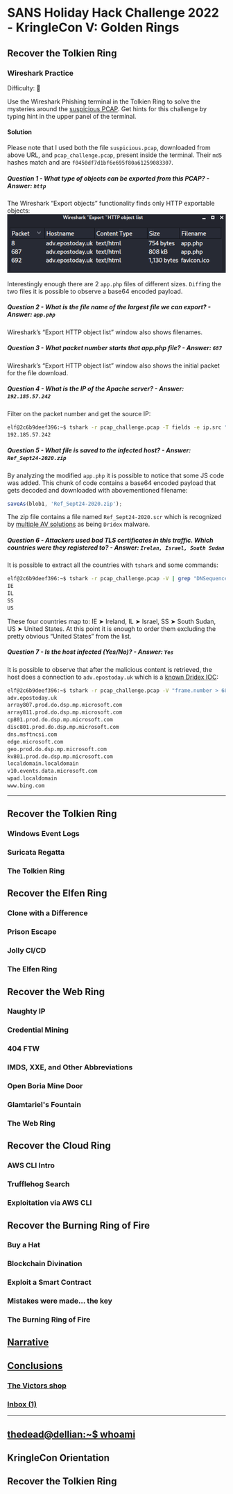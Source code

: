 # SANS Holiday Hack Challenge 2022 - KringleCon V: Golden Rings
## Recover the Tolkien Ring
### Wireshark Practice
Difficulty: :christmas_tree:

Use the Wireshark Phishing terminal in the Tolkien Ring to solve the mysteries around the [suspicious PCAP](https://storage.googleapis.com/hhc22_player_assets/suspicious.pcap). Get hints for this challenge by typing hint in the upper panel of the terminal.

#### Solution
Please note that I used both the file `suspicious.pcap`, downloaded from above URL, and `pcap_challenge.pcap`, present inside the terminal. Their `md5` hashes match and are `f0450df7d1bf6e695f80a61259083307`.

##### Question 1 - What type of objects can be exported from this PCAP? - Answer: `http`
The Wireshark “Export objects” functionality finds only HTTP exportable objects:
![Wireshark "Export" HTTP Object list](imgs/wireshark.png)

Interestingly enough there are 2 `app.php` files of different sizes. `Diff`ing the two files it is possible to observe a base64 encoded payload.

##### Question 2 - What is the file name of the largest file we can export? - Answer: `app.php`
Wireshark’s “Export HTTP object list” window also shows filenames.

##### Question 3 - What packet number starts that app.php file? - Answer: `687`
Wireshark’s “Export HTTP object list” window also shows the initial packet for the file download.

##### Question 4 - What is the IP of the Apache server? - Answer: `192.185.57.242`
Filter on the packet number and get the source IP:
```bash
elf@2c6b9deef396:~$ tshark -r pcap_challenge.pcap -T fields -e ip.src "frame.number == 687"
192.185.57.242
```

##### Question 5 - What file is saved to the infected host? - Answer: `Ref_Sept24-2020.zip`
By analyzing the modified `app.php` it is possible to notice that some JS code was added. This chunk of code contains a base64 encoded payload that gets decoded and downloaded with abovementioned filename:
```js
saveAs(blob1, 'Ref_Sept24-2020.zip');
```
The zip file contains a file named `Ref_Sept24-2020.scr` which is recognized by [multiple AV solutions](https://www.virustotal.com/gui/file/fad001d463e892e7844040cabdcfa8f8431c07e7ef1ffd76ffbd190f49d7693d) as being `Dridex` malware.

##### Question 6 - Attackers used bad TLS certificates in this traffic. Which countries were they registered to? - Answer: `Irelan, Israel, South Sudan`
It is possible to extract all the countries with `tshark` and some commands:
```bash
elf@2c6b9deef396:~$ tshark -r pcap_challenge.pcap -V | grep "DNSequence item: 1 item (id-at-countryName=" | cut -d = -f 2 | cut -d ")" -f1 | sort | uniq
IE
IL
SS
US
```
These four countries map to: IE ➤ Ireland, IL ➤ Israel, SS ➤ South Sudan, US ➤ United States. At this
point it is enough to order them excluding the pretty obvious “United States” from the list.

##### Question 7 - Is the host infected (Yes/No)? - Answer: `Yes`
It is possible to observe that after the malicious content is retrieved, the host does a connection to `adv.epostoday.uk` which is a [known Dridex IOC](https://github.com/Esox-Lucius/PiHoleblocklists/blob/main/Dridex%20IOCs%20-%20Domains%20%26%20Hosts):
```bash
elf@2c6b9deef396:~$ tshark -r pcap_challenge.pcap -V "frame.number > 687 && ip.src == 10.9.24.101 && dns" | grep "type A" | cut -d " " -f9 | cut -d ":" -f 1 | sort | uniq
adv.epostoday.uk
array807.prod.do.dsp.mp.microsoft.com
array811.prod.do.dsp.mp.microsoft.com
cp801.prod.do.dsp.mp.microsoft.com
disc801.prod.do.dsp.mp.microsoft.com
dns.msftncsi.com
edge.microsoft.com
geo.prod.do.dsp.mp.microsoft.com
kv801.prod.do.dsp.mp.microsoft.com
localdomain.localdomain
v10.events.data.microsoft.com
wpad.localdomain
www.bing.com
```

---
## Recover the Tolkien Ring
### Windows Event Logs
### Suricata Regatta
### The Tolkien Ring
## Recover the Elfen Ring
### Clone with a Difference
### Prison Escape
### Jolly CI/CD
### The Elfen Ring
## Recover the Web Ring
### Naughty IP
### Credential Mining
### 404 FTW
### IMDS, XXE, and Other Abbreviations
### Open Boria Mine Door
### Glamtariel's Fountain
### The Web Ring
## Recover the Cloud Ring
### AWS CLI Intro
### Trufflehog Search
### Exploitation via AWS CLI
## Recover the Burning Ring of Fire
### Buy a Hat
### Blockchain Divination
### Exploit a Smart Contract
### Mistakes were made... the key
### The Burning Ring of Fire
## [Narrative](/README.md#narrative)
## [Conclusions](/README.md#conclusions)
### [The Victors shop](/README.md#the-victors-shop)
### [Inbox (1)](/README.md#inbox-1)
---
## [thedead@dellian:~$ whoami](/README.md#thedeaddellian-whoami)
## KringleCon Orientation
## Recover the Tolkien Ring